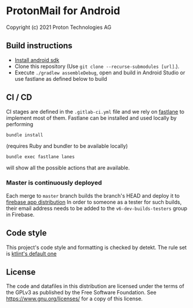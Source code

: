 ProtonMail for Android
=======================
Copyright (c) 2021 Proton Technologies AG

## Build instructions
- [Install android sdk](https://android-doc.github.io/sdk/installing/index.html?pkg=tools)
- Clone this repository (Use `git clone --recurse-submodules [url]`.).
- Execute `./gradlew assembleDebug`, open and build in Android Studio or use fastlane as defined below to build

## CI / CD
CI stages are defined in the `.gitlab-ci.yml` file and we rely on [fastlane](https://docs.fastlane.tools/) to implement most of them.
Fastlane can be installed and used locally by performing
```
bundle install
```
(requires Ruby and bundler to be available locally)
```
bundle exec fastlane lanes
```
will show all the possible actions that are available.

### Master is continuously deployed
Each merge to `master` branch builds the branch's HEAD and deploy it to [firebase app distribution](https://firebase.google.com/docs/app-distribution)
In order to someone as a tester for such builds, their email address needs to be added to the `v6-dev-builds-testers` group in Firebase.


## Code style
This project's code style and formatting is checked by detekt. The rule set is [ktlint's default one](https://github.com/pinterest/ktlint)


License
-------
The code and datafiles in this distribution are licensed under the terms of the GPLv3 as published by the Free Software Foundation. See https://www.gnu.org/licenses/ for a copy of this license.

